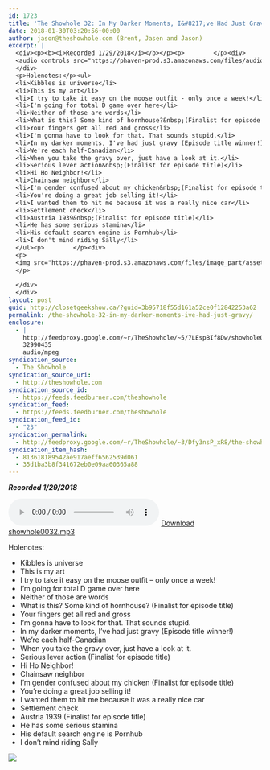 ```yaml
---
id: 1723
title: 'The Showhole 32: In My Darker Moments, I&#8217;ve Had Just Gravy'
date: 2018-01-30T03:20:56+00:00
author: jason@theshowhole.com (Brent, Jasen and Jason)
excerpt: |
  <div><p><b><i>Recorded 1/29/2018</i></b></p><p>        </p><div>
  <audio controls src="https://phaven-prod.s3.amazonaws.com/files/audio_part/asset/2013935/dH2jXyemHRfRk4BGhTBh58_dYZ4/showhole0032.mp3"></audio> <a href="https://phaven-prod.s3.amazonaws.com/files/audio_part/asset/2013935/dH2jXyemHRfRk4BGhTBh58_dYZ4/showhole0032.mp3">Download showhole0032.mp3</a>
  </div>
  <p>Holenotes:</p><ul>
  <li>Kibbles is universe</li>
  <li>This is my art</li>
  <li>I try to take it easy on the moose outfit - only once a week!</li>
  <li>I'm going for total D game over here</li>
  <li>Neither of those are words</li>
  <li>What is this? Some kind of hornhouse?&nbsp;(Finalist for episode title)</li>
  <li>Your fingers get all red and gross</li>
  <li>I'm gonna have to look for that. That sounds stupid.</li>
  <li>In my darker moments, I've had just gravy (Episode title winner!)</li>
  <li>We're each half-Canadian</li>
  <li>When you take the gravy over, just have a look at it.</li>
  <li>Serious lever action&nbsp;(Finalist for episode title)</li>
  <li>Hi Ho Neighbor!</li>
  <li>Chainsaw neighbor</li>
  <li>I'm gender confused about my chicken&nbsp;(Finalist for episode title)</li>
  <li>You're doing a great job selling it!</li>
  <li>I wanted them to hit me because it was a really nice car</li>
  <li>Settlement check</li>
  <li>Austria 1939&nbsp;(Finalist for episode title)</li>
  <li>He has some serious stamina</li>
  <li>His default search engine is Pornhub</li>
  <li>I don't mind riding Sally</li>
  </ul><p>        </p><div>
  <p>
  <img src="https://phaven-prod.s3.amazonaws.com/files/image_part/asset/2013934/JMdWWex64BRDZ8pEOUTZ_5h6E40/medium_TheShowhole4podcasters_PH.jpg">
  </p>
  
  </div>
  </div>
layout: post
guid: http://closetgeekshow.ca/?guid=3b95718f55d161a52ce0f12842253a62
permalink: /the-showhole-32-in-my-darker-moments-ive-had-just-gravy/
enclosure:
  - |
    http://feedproxy.google.com/~r/TheShowhole/~5/7LEspBIf8Dw/showhole0032.mp3
    32990435
    audio/mpeg
syndication_source:
  - The Showhole
syndication_source_uri:
  - http://theshowhole.com
syndication_source_id:
  - https://feeds.feedburner.com/theshowhole
syndication_feed:
  - https://feeds.feedburner.com/theshowhole
syndication_feed_id:
  - "23"
syndication_permalink:
  - http://feedproxy.google.com/~r/TheShowhole/~3/Dfy3nsP_xR8/the-showhole-32-in-my-darker-moments-ive-had-just-gravy
syndication_item_hash:
  - 813618189542ae917aeff6562539d061
  - 35d1ba3b8f341672eb0e09aa60365a88
---
```

<div class="posthaven-post-body">
  <p>
    <b><i>Recorded 1/29/2018</i></b>
  </p>
  
  <p>
    <div class="posthaven-file posthaven-file-audio posthaven-file-state-processed" id="posthaven_audio_2013935" >
      <audio controls src="https://phaven-prod.s3.amazonaws.com/files/audio_part/asset/2013935/dH2jXyemHRfRk4BGhTBh58_dYZ4/showhole0032.mp3" type="audio/mpeg"></audio> <a class="posthaven-file-download" download href="https://phaven-prod.s3.amazonaws.com/files/audio_part/asset/2013935/dH2jXyemHRfRk4BGhTBh58_dYZ4/showhole0032.mp3">Download showhole0032.mp3</a>
    </div>
  </p>
  
  <p>
    Holenotes:
  </p>
  
  <ul>
    <li>
      Kibbles is universe
    </li>
    <li>
      This is my art
    </li>
    <li>
      I try to take it easy on the moose outfit &#8211; only once a week!
    </li>
    <li>
      I&#8217;m going for total D game over here
    </li>
    <li>
      Neither of those are words
    </li>
    <li>
      What is this? Some kind of hornhouse? (Finalist for episode title)
    </li>
    <li>
      Your fingers get all red and gross
    </li>
    <li>
      I&#8217;m gonna have to look for that. That sounds stupid.
    </li>
    <li>
      In my darker moments, I&#8217;ve had just gravy (Episode title winner!)
    </li>
    <li>
      We&#8217;re each half-Canadian
    </li>
    <li>
      When you take the gravy over, just have a look at it.
    </li>
    <li>
      Serious lever action (Finalist for episode title)
    </li>
    <li>
      Hi Ho Neighbor!
    </li>
    <li>
      Chainsaw neighbor
    </li>
    <li>
      I&#8217;m gender confused about my chicken (Finalist for episode title)
    </li>
    <li>
      You&#8217;re doing a great job selling it!
    </li>
    <li>
      I wanted them to hit me because it was a really nice car
    </li>
    <li>
      Settlement check
    </li>
    <li>
      Austria 1939 (Finalist for episode title)
    </li>
    <li>
      He has some serious stamina
    </li>
    <li>
      His default search engine is Pornhub
    </li>
    <li>
      I don&#8217;t mind riding Sally
    </li>
  </ul>
  
  <div class="posthaven-gallery" id="posthaven_gallery[1248781]">
    <p class="posthaven-file posthaven-file-image posthaven-file-state-processed">
      <img class="posthaven-gallery-image" src="https://phaven-prod.s3.amazonaws.com/files/image_part/asset/2013934/JMdWWex64BRDZ8pEOUTZ_5h6E40/medium_TheShowhole4podcasters_PH.jpg" data-posthaven-state='processed'
data-medium-src='https://phaven-prod.s3.amazonaws.com/files/image_part/asset/2013934/JMdWWex64BRDZ8pEOUTZ_5h6E40/medium_TheShowhole4podcasters_PH.jpg'
data-medium-width='700'
data-medium-height='437'
data-large-src='https://phaven-prod.s3.amazonaws.com/files/image_part/asset/2013934/JMdWWex64BRDZ8pEOUTZ_5h6E40/large_TheShowhole4podcasters_PH.jpg'
data-large-width='700'
data-large-height='437'
data-thumb-src='https://phaven-prod.s3.amazonaws.com/files/image_part/asset/2013934/JMdWWex64BRDZ8pEOUTZ_5h6E40/thumb_TheShowhole4podcasters_PH.jpg'
data-thumb-width='200'
data-thumb-height='200'
data-xlarge-src='https://phaven-prod.s3.amazonaws.com/files/image_part/asset/2013934/JMdWWex64BRDZ8pEOUTZ_5h6E40/xlarge_TheShowhole4podcasters_PH.jpg'
data-xlarge-width='700'
data-xlarge-height='437'
data-orig-src='https://phaven-prod.s3.amazonaws.com/files/image_part/asset/2013934/JMdWWex64BRDZ8pEOUTZ_5h6E40/TheShowhole4podcasters_PH.jpg'
data-orig-width='700'
data-orig-height='437'
data-posthaven-id='2013934' />
    </p></p>
  </div></p>
</div>